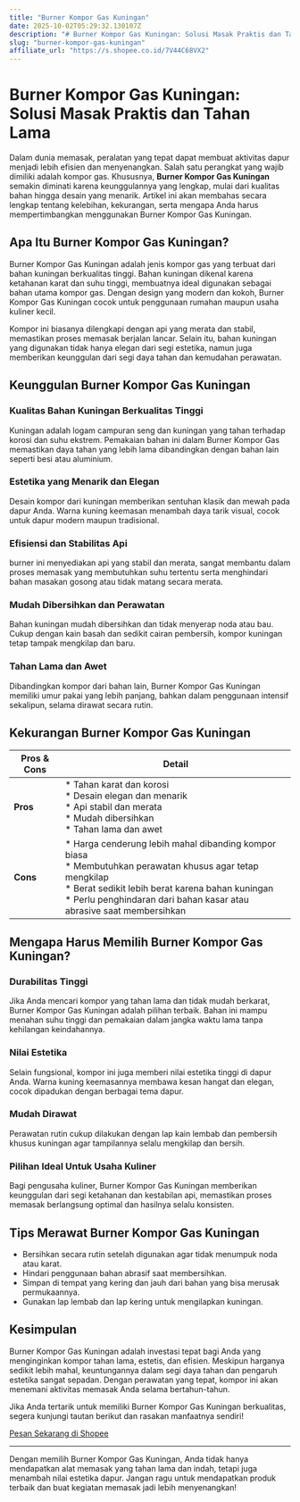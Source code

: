 ```yaml
---
title: "Burner Kompor Gas Kuningan"
date: 2025-10-02T05:29:32.130107Z
description: "# Burner Kompor Gas Kuningan: Solusi Masak Praktis dan Tahan Lama..."
slug: "burner-kompor-gas-kuningan"
affiliate_url: "https://s.shopee.co.id/7V44C68VX2"
---
```

# Burner Kompor Gas Kuningan: Solusi Masak Praktis dan Tahan Lama

Dalam dunia memasak, peralatan yang tepat dapat membuat aktivitas dapur menjadi lebih efisien dan menyenangkan. Salah satu perangkat yang wajib dimiliki adalah kompor gas. Khususnya, **Burner Kompor Gas Kuningan** semakin diminati karena keunggulannya yang lengkap, mulai dari kualitas bahan hingga desain yang menarik. Artikel ini akan membahas secara lengkap tentang kelebihan, kekurangan, serta mengapa Anda harus mempertimbangkan menggunakan Burner Kompor Gas Kuningan.

## Apa Itu Burner Kompor Gas Kuningan?

Burner Kompor Gas Kuningan adalah jenis kompor gas yang terbuat dari bahan kuningan berkualitas tinggi. Bahan kuningan dikenal karena ketahanan karat dan suhu tinggi, membuatnya ideal digunakan sebagai bahan utama kompor gas. Dengan design yang modern dan kokoh, Burner Kompor Gas Kuningan cocok untuk penggunaan rumahan maupun usaha kuliner kecil.

Kompor ini biasanya dilengkapi dengan api yang merata dan stabil, memastikan proses memasak berjalan lancar. Selain itu, bahan kuningan yang digunakan tidak hanya elegan dari segi estetika, namun juga memberikan keunggulan dari segi daya tahan dan kemudahan perawatan.

## Keunggulan Burner Kompor Gas Kuningan

### Kualitas Bahan Kuningan Berkualitas Tinggi
Kuningan adalah logam campuran seng dan kuningan yang tahan terhadap korosi dan suhu ekstrem. Pemakaian bahan ini dalam Burner Kompor Gas memastikan daya tahan yang lebih lama dibandingkan dengan bahan lain seperti besi atau aluminium.

### Estetika yang Menarik dan Elegan
Desain kompor dari kuningan memberikan sentuhan klasik dan mewah pada dapur Anda. Warna kuning keemasan menambah daya tarik visual, cocok untuk dapur modern maupun tradisional.

### Efisiensi dan Stabilitas Api
 burner ini menyediakan api yang stabil dan merata, sangat membantu dalam proses memasak yang membutuhkan suhu tertentu serta menghindari bahan masakan gosong atau tidak matang secara merata.

### Mudah Dibersihkan dan Perawatan
Bahan kuningan mudah dibersihkan dan tidak menyerap noda atau bau. Cukup dengan kain basah dan sedikit cairan pembersih, kompor kuningan tetap tampak mengkilap dan baru.

### Tahan Lama dan Awet
Dibandingkan kompor dari bahan lain, Burner Kompor Gas Kuningan memiliki umur pakai yang lebih panjang, bahkan dalam penggunaan intensif sekalipun, selama dirawat secara rutin.

## Kekurangan Burner Kompor Gas Kuningan

| **Pros & Cons** | **Detail** |
|------------------|--------------|
| **Pros**        | * Tahan karat dan korosi  <br> * Desain elegan dan menarik <br> * Api stabil dan merata <br> * Mudah dibersihkan <br> * Tahan lama dan awet |
| **Cons**        | * Harga cenderung lebih mahal dibanding kompor biasa <br> * Membutuhkan perawatan khusus agar tetap mengkilap <br> * Berat sedikit lebih berat karena bahan kuningan <br> * Perlu penghindaran dari bahan kasar atau abrasive saat membersihkan |

## Mengapa Harus Memilih Burner Kompor Gas Kuningan?

### Durabilitas Tinggi
Jika Anda mencari kompor yang tahan lama dan tidak mudah berkarat, Burner Kompor Gas Kuningan adalah pilihan terbaik. Bahan ini mampu menahan suhu tinggi dan pemakaian dalam jangka waktu lama tanpa kehilangan keindahannya.

### Nilai Estetika
Selain fungsional, kompor ini juga memberi nilai estetika tinggi di dapur Anda. Warna kuning keemasannya membawa kesan hangat dan elegan, cocok dipadukan dengan berbagai tema dapur.

### Mudah Dirawat
Perawatan rutin cukup dilakukan dengan lap kain lembab dan pembersih khusus kuningan agar tampilannya selalu mengkilap dan bersih.

### Pilihan Ideal Untuk Usaha Kuliner
Bagi pengusaha kuliner, Burner Kompor Gas Kuningan memberikan keunggulan dari segi ketahanan dan kestabilan api, memastikan proses memasak berlangsung optimal dan hasilnya selalu konsisten.

## Tips Merawat Burner Kompor Gas Kuningan

- Bersihkan secara rutin setelah digunakan agar tidak menumpuk noda atau karat.
- Hindari penggunaan bahan abrasif saat membersihkan.
- Simpan di tempat yang kering dan jauh dari bahan yang bisa merusak permukaannya.
- Gunakan lap lembab dan lap kering untuk mengilapkan kuningan.

## Kesimpulan

Burner Kompor Gas Kuningan adalah investasi tepat bagi Anda yang menginginkan kompor tahan lama, estetis, dan efisien. Meskipun harganya sedikit lebih mahal, keuntungannya dalam segi daya tahan dan pengaruh estetika sangat sepadan. Dengan perawatan yang tepat, kompor ini akan menemani aktivitas memasak Anda selama bertahun-tahun.

Jika Anda tertarik untuk memiliki Burner Kompor Gas Kuningan berkualitas, segera kunjungi tautan berikut dan rasakan manfaatnya sendiri!  

[Pesan Sekarang di Shopee](https://s.shopee.co.id/7V44C68VX2)

---

Dengan memilih Burner Kompor Gas Kuningan, Anda tidak hanya mendapatkan alat memasak yang tahan lama dan indah, tetapi juga menambah nilai estetika dapur. Jangan ragu untuk mendapatkan produk terbaik dan buat kegiatan memasak jadi lebih menyenangkan!
